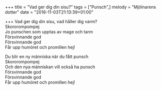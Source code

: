 +++
title = "Vad ger dig din sisu?"
tags = ["Punsch",]
melody = "Mjölnarens dotter"
date = "2016-11-03T21:13:39+01:00"

+++
Vad ger dig din sisu, vad håller dig varm?  
Skororompompej  
Jo punschen som upptas av mage och tarm  
Försvinnande god  
Försvinnande god  
Får upp humöret och promillen hej!

Du blir en ny människa när du fått punsch  
Skororompompej  
Och den nya människan vill också ha punsch  
Försvinnande god  
Försvinnande god  
Får upp humöret och promillen hej!
